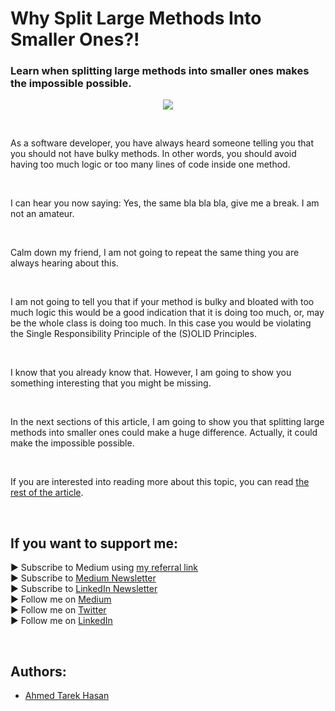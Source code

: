 <link rel="canonical" href="https://www.developmentsimplyput.com/post/why-split-large-methods-into-smaller-ones" />

# Why Split Large Methods Into Smaller Ones?!
### Learn when splitting large methods into smaller ones makes the impossible possible.

<p align="center">
  <img src="https://static.wixstatic.com/media/488a99_395dcd40df254a27abdd027d222a4da5~mv2.png">
</p>

<br/>

<p>
As a software developer, you have always heard someone telling you that you should not have bulky methods. In other words, you should avoid having too much logic or too many lines of code inside one method.
</p>

<br/>

<p>
I can hear you now saying: Yes, the same bla bla bla, give me a break. I am not an amateur.
</p>

<br/>

<p>
Calm down my friend, I am not going to repeat the same thing you are always hearing about this.
</p>

<br/>

<p>
I am not going to tell you that if your method is bulky and bloated with too much logic this would be a good indication that it is doing too much, or, may be the whole class is doing too much. In this case you would be violating the Single Responsibility Principle of the (S)OLID Principles.
</p>

<br/>

<p>
I know that you already know that. However, I am going to show you something interesting that you might be missing.
</p>

<br/>

<p>
In the next sections of this article, I am going to show you that splitting large methods into smaller ones could make a huge difference. Actually, it could make the impossible possible.
</p>

<br/>

If you are interested into reading more about this topic, you can read [the rest of the article][Article]. 

<br/>

## If you want to support me:
▶ Subscribe to Medium using [my referral link][Membership]<br/>
▶ Subscribe to [Medium Newsletter][Subscribe]<br/>
▶ Subscribe to [LinkedIn Newsletter][Newsletter]<br/>
▶ Follow me on [Medium][Blog]<br/>
▶ Follow me on [Twitter][Twitter]<br/>
▶ Follow me on [LinkedIn][LinkedIn]

<br/>

## Authors:
* [Ahmed Tarek Hasan]


[Ahmed Tarek Hasan]: https://medium.com/@eng_ahmed.tarek
[Blog]: https://medium.com/@eng_ahmed.tarek
[Membership]: https://medium.com/@eng_ahmed.tarek/membership
[Subscribe]: https://medium.com/subscribe/@eng_ahmed.tarek
[Twitter]: https://twitter.com/AhmedTarekHasa1
[LinkedIn]: https://www.linkedin.com/in/atarekhasan/
[Friend Links]: https://www.linkedin.com/feed/update/urn:li:activity:6866082670108143616/
[Newsletter]: https://www.linkedin.com/newsletters/development-simply-put-6866647119655247872/
[Article]: https://www.developmentsimplyput.com/post/why-split-large-methods-into-smaller-ones
